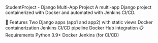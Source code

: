 
StudentProject - Django Multi-App Project
A multi-app Django project containerized with Docker and automated with Jenkins CI/CD.

🚀 Features
Two Django apps (app1 and app2) with static views
Docker containerization
Jenkins CI/CD pipeline
Docker Hub integration
📋 Requirements
Python 3.9+
Docker
Jenkins (for CI/CD)
